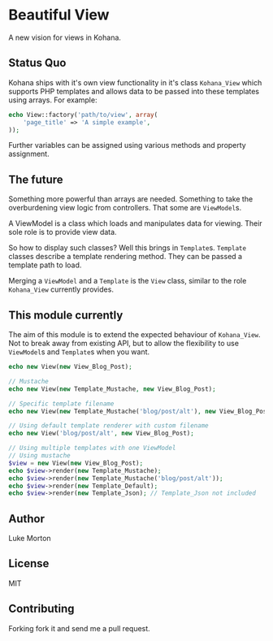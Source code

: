 # Beautiful View

A new vision for views in Kohana. 

## Status Quo

Kohana ships with it's own view functionality in it's class
`Kohana_View` which supports PHP templates and allows data to be
passed into these templates using arrays. For example:

``` php
echo View::factory('path/to/view', array(
	'page_title' => 'A simple example',
));
```

Further variables can be assigned using various methods and property
assignment.

## The future

Something more powerful than arrays are needed. Something to take the
overburdening view logic from controllers. That some are
`ViewModel`s.

A ViewModel is a class which loads and manipulates data for viewing.
Their sole role is to provide view data.

So how to display such classes? Well this brings in `Template`s.
`Template` classes describe a template rendering method. They can be 
passed a template path to load.

Merging a `ViewModel` and a `Template` is the `View` class, similar
to the role `Kohana_View` currently provides.

## This module currently

The aim of this module is to extend the expected behaviour of
`Kohana_View`. Not to break away from existing API, but to allow the
flexibility to use `ViewModel`s and `Template`s when you want.

``` php
echo new View(new View_Blog_Post);

// Mustache
echo new View(new Template_Mustache, new View_Blog_Post);

// Specific template filename
echo new View(new Template_Mustache('blog/post/alt'), new View_Blog_Post);

// Using default template renderer with custom filename
echo new View('blog/post/alt', new View_Blog_Post);

// Using multiple templates with one ViewModel
// Using mustache
$view = new View(new View_Blog_Post);
echo $view->render(new Template_Mustache);
echo $view->render(new Template_Mustache('blog/post/alt'));
echo $view->render(new Template_Default);
echo $view->render(new Template_Json); // Template_Json not included

```

## Author

Luke Morton

## License

MIT

## Contributing

Forking fork it and send me a pull request.